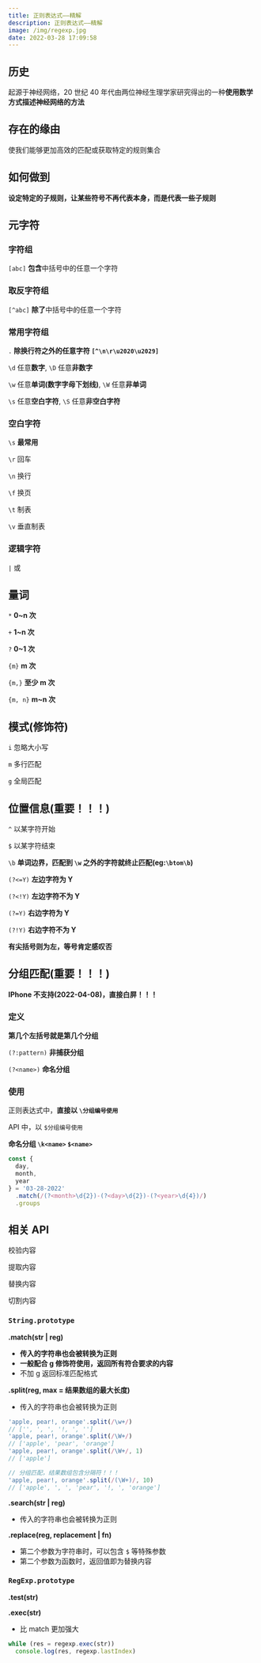 ```yaml
---
title: 正则表达式——精解
description: 正则表达式——精解
image: /img/regexp.jpg
date: 2022-03-28 17:09:58
---
```



## 历史

起源于神经网络，20 世纪 40 年代由两位神经生理学家研究得出的一种**使用数学方式描述神经网络的方法**

## 存在的缘由

使我们能够更加高效的匹配或获取特定的规则集合

## 如何做到

**设定特定的子规则，让某些符号不再代表本身，而是代表一些子规则**

## 元字符

### 字符组

`[abc]` **包含**中括号中的任意一个字符

### 取反字符组

`[^abc]` **除了**中括号中的任意一个字符


### 常用字符组

`.` **除换行符之外的任意字符 `[^\n\r\u2020\u2029]`**

`\d` 任意**数字**, `\D` 任意**非数字**

`\w` 任意**单词(数字字母下划线)**, `\W` 任意**非单词**

`\s` 任意**空白字符**, `\S` 任意**非空白字符**

### 空白字符

`\s` **最常用**

`\r` 回车

`\n` 换行

`\f` 换页

`\t` 制表

`\v` 垂直制表

### 逻辑字符

`|` 或

## 量词

`*` **0~n 次**

`+` **1~n 次**

`?` **0~1 次**

`{m}` **m 次**

`{m,}` **至少 m 次**

`{m, n}` **m~n 次**


## 模式(修饰符)

`i` 忽略大小写

`m` 多行匹配

`g` 全局匹配

## 位置信息(重要！！！)

`^` 以某字符开始

`$` 以某字符结束

`\b` **单词边界，匹配到 `\w` 之外的字符就终止匹配(eg:`\btom\b`)**

`(?<=Y)` **左边字符为 Y**

`(?<!Y)` **左边字符不为 Y**

`(?=Y)` **右边字符为 Y**

`(?!Y)` **右边字符不为 Y**

<n-alert type="info">**有尖括号则为左，等号肯定感叹否**</n-alert>

## 分组匹配(重要！！！)

<n-alert type="error">**IPhone 不支持(2022-04-08)，直接白屏！！！**</n-alert>

### 定义

**第几个左括号就是第几个分组**

`(?:pattern)` **非捕获分组**

`(?<name>)` **命名分组**

### 使用

正则表达式中，**直接以 `\分组编号使用`**

API 中，以 `$分组编号使用`

**命名分组 `\k<name>` `$<name>`**

```js
const {
  day,
  month,
  year
} = '03-28-2022'
  .match(/(?<month>\d{2})-(?<day>\d{2})-(?<year>\d{4})/)
  .groups
```

## 相关 API

校验内容

提取内容

替换内容

切割内容

### `String.prototype`

**.match(str | reg)**
- **传入的字符串也会被转换为正则**
- **一般配合 g 修饰符使用，返回所有符合要求的内容**
- 不加 g 返回标准匹配格式


**.split(reg, max = 结果数组的最大长度)**
- 传入的字符串也会被转换为正则

```js
'apple, pear!, orange'.split(/\w+/)
// ['', ', ', '!, ', '']
'apple, pear!, orange'.split(/\W+/)
// ['apple', 'pear', 'orange']
'apple, pear!, orange'.split(/\W+/, 1)
// ['apple']

// 分组匹配，结果数组包含分隔符！！！
'apple, pear!, orange'.split(/(\W+)/, 10)
// ['apple', ', ', 'pear', '!, ', 'orange']
```


**.search(str | reg)**
- 传入的字符串也会被转换为正则

**.replace(reg, replacement | fn)**
- 第二个参数为字符串时，可以包含 `$` 等特殊参数
- 第二个参数为函数时，返回值即为替换内容

### `RegExp.prototype`

**.test(str)**

**.exec(str)**
- 比 match 更加强大

```js
while (res = regexp.exec(str))
  console.log(res, regexp.lastIndex)

```